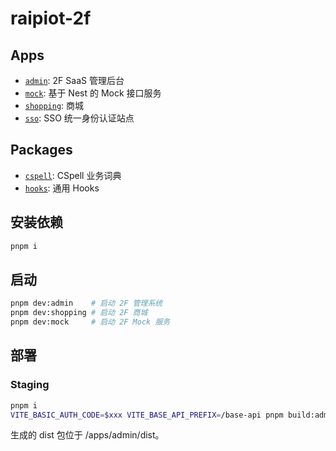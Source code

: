 # raipiot-2f

## Apps

- [`admin`](apps/admin/): 2F SaaS 管理后台
- [`mock`](apps/mock/): 基于 Nest 的 Mock 接口服务
- [`shopping`](apps/shopping/): 商城
- [`sso`](apps/sso/): SSO 统一身份认证站点

## Packages

- [`cspell`](packages/cspell/): CSpell 业务词典
- [`hooks`](packages/hooks/): 通用 Hooks

## 安装依赖

```bash
pnpm i
```

## 启动

```bash
pnpm dev:admin    # 启动 2F 管理系统
pnpm dev:shopping # 启动 2F 商城
pnpm dev:mock     # 启动 2F Mock 服务
```

## 部署

### Staging

```bash
pnpm i
VITE_BASIC_AUTH_CODE=$xxx VITE_BASE_API_PREFIX=/base-api pnpm build:admin:staging
```

生成的 dist 包位于 /apps/admin/dist。
